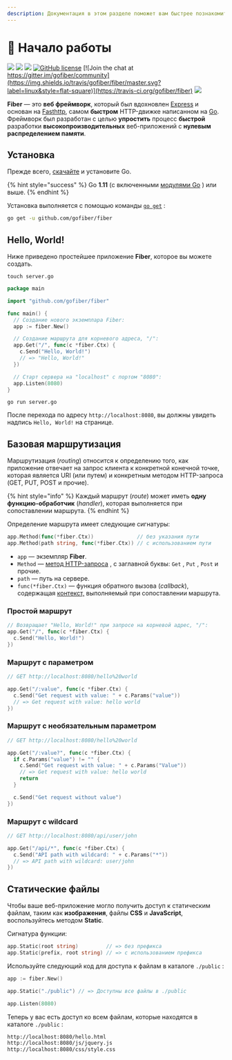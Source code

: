 ```yaml
---
description: Документация в этом разделе поможет вам быстрее познакомиться с Fiber.
---
```


# 📖 Начало работы

[![](https://img.shields.io/github/release/gofiber/fiber?style=flat-square)](https://github.com/gofiber/fiber/releases) [![](https://img.shields.io/badge/api-documentation-blue?style=flat-square)](https://fiber.wiki) ![](https://img.shields.io/badge/goreport-A%2B-brightgreen?style=flat-square) [![GitHub license](https://img.shields.io/badge/coverage-91%25-brightgreen?style=flat-square)](https://gocover.io/github.com/gofiber/fiber) [![Join the chat at https://gitter.im/gofiber/community](https://img.shields.io/travis/gofiber/fiber/master.svg?label=linux&style=flat-square)](https://travis-ci.org/gofiber/fiber) [![](https://img.shields.io/travis/gofiber/fiber/master.svg?label=windows&style=flat-square)](https://travis-ci.org/gofiber/fiber)

**Fiber** — это **веб фреймворк**, который был вдохновлен [Express](https://github.com/expressjs/express) и основан на [Fasthttp](https://github.com/valyala/fasthttp), самом **быстром** HTTP-движке написанном на [Go](https://golang.org/doc/). Фреймворк был разработан с целью **упростить** процесс **быстрой** разработки **высокопроизводительных** веб-приложений с **нулевым распределением памяти**.

## Установка

Прежде всего, [скачайте](https://golang.org/dl/) и установите Go.

{% hint style="success" %}
Go **1.11** \(с включенными [модулями Go](https://golang.org/doc/go1.11#modules) \) или выше.
{% endhint %}

Установка выполняется с помощью команды [`go get`](https://golang.org/cmd/go/#hdr-Add_dependencies_to_current_module_and_install_them) :

```bash
go get -u github.com/gofiber/fiber
```

## Hello, World!

Ниже приведено простейшее приложение **Fiber**, которое вы можете создать.

```text
touch server.go
```

```go
package main

import "github.com/gofiber/fiber"

func main() {
  // Создание нового экземплара Fiber:
  app := fiber.New()

  // Создание маршрута для корневого адреса, "/":
  app.Get("/", func(c *fiber.Ctx) {
    c.Send("Hello, World!")
    // => "Hello, World!"
  })

  // Старт сервера на "localhost" с портом "8080":
  app.Listen(8080)
}
```

```text
go run server.go
```

После перехода по адресу `http://localhost:8080`, вы должны увидеть надпись `Hello, World!` на странице.

## Базовая маршрутизация

Маршрутизация \(_routing_\) относится к определению того, как приложение отвечает на запрос клиента к конкретной конечной точке, которая является URI \(или путем\) и конкретным методом HTTP-запроса \(GET, PUT, POST и прочие\).

{% hint style="info" %}
Каждый маршрут \(_route_\) может иметь **одну функцию-обработчик** \(_handler_\), которая выполняется при сопоставлении маршрута.
{% endhint %}

Определение маршрута имеет следующие сигнатуры:

```go
app.Method(func(*fiber.Ctx))              // без указания пути
app.Method(path string, func(*fiber.Ctx)) // с использованием пути
```

* `app` — экземпляр **Fiber**.
* `Method` — [метод HTTP-запроса](https://fiber.wiki/application#methods) , с заглавной буквы: `Get` , `Put` , `Post` и прочие.
* `path` — путь на сервере.
* `func(*fiber.Ctx)` — функция обратного вызова \(_callback_\), содержащая [контекст,](https://fiber.wiki/context) выполняемый при сопоставлении маршрута.

### Простой маршрут

```go
// Возвращает "Hello, World!" при запросе на корневой адрес, "/":
app.Get("/", func(c *fiber.Ctx) {
  c.Send("Hello, World!")
})
```

### Маршрут с параметром

```go
// GET http://localhost:8080/hello%20world

app.Get("/:value", func(c *fiber.Ctx) {
  c.Send("Get request with value: " + c.Params("value"))
  // => Get request with value: hello world
})
```

### Маршрут с необязательным параметром

```go
// GET http://localhost:8080/hello%20world

app.Get("/:value?", func(c *fiber.Ctx) {
  if c.Params("value") != "" {
    c.Send("Get request with value: " + c.Params("Value"))
    // => Get request with value: hello world
    return
  }

  c.Send("Get request without value")
})
```

### Маршрут с wildcard

```go
// GET http://localhost:8080/api/user/john

app.Get("/api/*", func(c *fiber.Ctx) {
  c.Send("API path with wildcard: " + c.Params("*"))
  // => API path with wildcard: user/john
})
```

## Статические файлы

Чтобы ваше веб-приложение могло получить доступ к статическим файлам, таким как **изображения**, файлы **CSS** и **JavaScript**, воспользуйтесь методом **Static**.

Сигнатура функции:

```go
app.Static(root string)         // => без префикса
app.Static(prefix, root string) // => с использованием префикса
```

Используйте следующий код для доступа к файлам в каталоге `./public` :

```go
app := fiber.New()

app.Static("./public") // => Доступны все файлы в ./public

app.Listen(8080)
```

Теперь у вас есть доступ ко всем файлам, которые находятся в каталоге `./public` :

```bash
http://localhost:8080/hello.html
http://localhost:8080/js/jquery.js
http://localhost:8080/css/style.css
```

